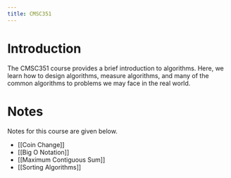 ```yaml
---
title: CMSC351
---
```


# Introduction
The CMSC351 course provides a brief introduction to algorithms. Here, we learn how to design algorithms, measure algorithms, and many of the common algorithms to problems we may face in the real world.

# Notes
Notes for this course are given below. 
- [[Coin Change]]
- [[Big O Notation]]
- [[Maximum Contiguous Sum]]
- [[Sorting Algorithms]]

